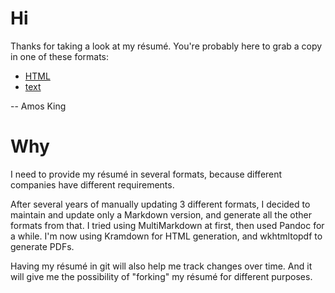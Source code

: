 Hi
==

Thanks for taking a look at my résumé.
You're probably here to grab a copy in one of these formats:

  * [HTML](https://rawgit.com/adkron/resume/master/resume.html)
  * [text](https://raw.githubusercontent.com/adkron/resume/master/resume.txt)

-- Amos King


Why
===

I need to provide my résumé in several formats, because different companies
have different requirements.

After several years of manually updating 3 different formats, I decided to
maintain and update only a Markdown version, and generate all the other
formats from that. I tried using MultiMarkdown at first, then used Pandoc
for a while. I'm now using Kramdown for HTML generation, and wkhtmltopdf to
generate PDFs.

Having my résumé in git will also help me track changes over time. And
it will give me the possibility of "forking" my résumé for different
purposes.
